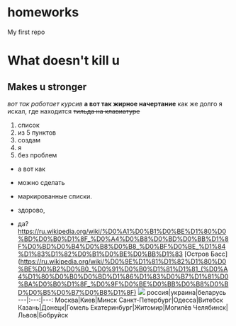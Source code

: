 # homeworks
My first repo
# What doesn't kill u
## Makes u stronger
*вот так работает курсив*
**а вот так жирное начертание**
как же долго я искал, где находится ~~тильда на клавиатуре~~
1. список
2. из 5 пунктов
3. создам
4. я
1. без проблем
+ а вот как
- можно сделать
+ маркированные списки.
- здорово,
* да?
<https://ru.wikipedia.org/wiki/%D0%A1%D0%B1%D0%BE%D1%80%D0%BD%D0%B0%D1%8F_%D0%A4%D0%B8%D0%BD%D0%BB%D1%8F%D0%BD%D0%B4%D0%B8%D0%B8_%D0%BF%D0%BE_%D1%84%D1%83%D1%82%D0%B1%D0%BE%D0%BB%D1%83>
[Остров Басс](https://ru.wikipedia.org/wiki/%D0%9E%D1%81%D1%82%D1%80%D0%BE%D0%B2%D0%B0_%D0%91%D0%B0%D1%81%D1%81_(%D0%A4%D1%80%D0%B0%D0%BD%D1%86%D1%83%D0%B7%D1%81%D0%BA%D0%B0%D1%8F_%D0%9F%D0%BE%D0%BB%D0%B8%D0%BD%D0%B5%D0%B7%D0%B8%D1%8F)
![](https://ru.wikipedia.org/wiki/Sonic_Dash#/media/%D0%A4%D0%B0%D0%B9%D0%BB:Sonic_Dash.jpg)
россия|украина|беларусь
---|:---:|---:
Москва|Киев|Минск
Санкт-Петербург|Одесса|Витебск
Казань|Донецк|Гомель
Екатеринбург|Житомир|Могилёв
Челябинск|Львов|Бобруйск
